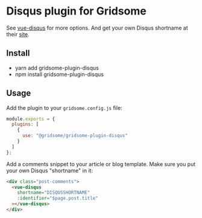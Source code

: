 # Disqus plugin for Gridsome

See [vue-disqus](https://github.com/ktquez/vue-disqus) for more options. And get your own Disqus shortname at their [site](https://disqus.com/).

## Install

- yarn add gridsome-plugin-disqus
- npm install gridsome-plugin-disqus

## Usage

Add the plugin to your `gridsome.config.js` file:

```js
module.exports = {
  plugins: [
    {
      use: "@gridsome/gridsome-plugin-disqus"
    }
  ]
};
```

Add a comments snippet to your article or blog template. Make sure you put your own Disqus "shortname" in it:

```html
<div class="post-comments">
  <vue-disqus
    shortname="DISQUSSHORTNAME"
    :identifier="$page.post.title"
  ></vue-disqus>
</div>
```
